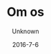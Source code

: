---
title: 'Om os'
showInNav: true
sections:
    -
        template: fullHeightBanner
        backgroundImage: 73190df947d424c787b77f330d205183225656ab
        text: ""
        button:
            target: _self
            text: null
    -
        template: richTextSection
        button:
            target: _self
        text: ""
    -
        heading: 'How can I help?'
        textBlocks:
            -
                text: ""
                image: null
            -
                text: ""
                image: 2112a2ef8c726ecb25d2ff19d7eda67047559ae7
            -
                text: ""
                image: 2112a2ef8c726ecb25d2ff19d7eda67047559ae7
            -
                text: ""
            -
                text: ""
            -
                text: ""
        template: textBlocks
    -
        template: tabbedIframes
        heading: 'Har du lyst til at give os en hånd?'
        iframes:
            -
                tabName: Formular
                iFrameUrl: 'https://podio.com/webforms/17000287/1143104?e=true'
                height: 900px
navOrder: '4'
description: null
meta:
    id: 75fb3bd6e8d858ca23300c720820d60467289a46
    parentId: ""
    language: da
date: '2016-7-6'
author: Unknown
permalink: /da/om-os/
layout: sectionPage
---